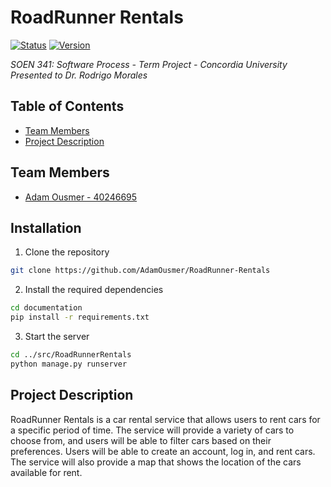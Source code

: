 # RoadRunner Rentals

[![Status](https://img.shields.io/badge/status-In%20Development-red.svg)]() [![Version](https://img.shields.io/badge/version-0.0.0.dev-blue.svg)]()

_SOEN 341: Software Process - Term Project - Concordia University_ <br/>
_Presented to Dr. Rodrigo Morales_

## Table of Contents

- [Team Members](#team-members)
- [Project Description](#project-description)

## Team Members

- [Adam Ousmer - 40246695](https://www.github.com/adamousmer)

## Installation

1. Clone the repository

```bash
git clone https://github.com/AdamOusmer/RoadRunner-Rentals
```

2. Install the required dependencies

```bash
cd documentation
pip install -r requirements.txt
```

3. Start the server

```bash
cd ../src/RoadRunnerRentals
python manage.py runserver
```

## Project Description

RoadRunner Rentals is a car rental service that allows users to rent cars for a specific period of time. The service will provide a variety of cars to choose from, and users will be able to filter cars based on their preferences. Users will be able to create an account, log in, and rent cars. The service will also provide a map that shows the location of the cars available for rent.
